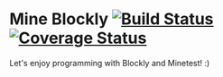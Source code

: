 # Mine Blockly [![Build Status](https://travis-ci.org/batako/mine_blockly.svg?branch=master)](https://travis-ci.org/batako/mine_blockly) [![Coverage Status](https://coveralls.io/repos/github/batako/mine_blockly/badge.svg?branch=master)](https://coveralls.io/github/batako/mine_blockly?branch=master)
Let's enjoy programming with Blockly and Minetest! :)
